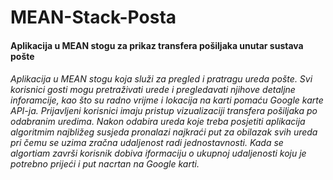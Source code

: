 # MEAN-Stack-Posta
#### Aplikacija u MEAN stogu za prikaz transfera pošiljaka unutar sustava pošte
###### Aplikacija u MEAN stogu koja služi za pregled i pratragu ureda pošte. Svi korisnici gosti mogu pretraživati urede i pregledavati njihove detaljne inforamcije, kao što su radno vrijme i lokacija na karti pomaću Google karte API-ja. Prijavljeni korisnici imaju pristup vizualizaciji transfera pošiljaka po odabranim uredima. Nakon odabira ureda koje treba posjetiti aplikacija algoritmim najbližeg susjeda pronalazi najkraći put za obilazak svih ureda pri čemu se uzima zračna udaljenost radi jednostavnosti. Kada se algortiam završi korisnik dobiva iformaciju o ukupnoj udaljenosti koju je potrebno prijeći i put nacrtan na Google karti.
